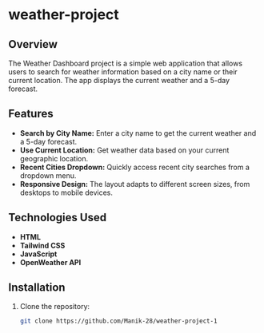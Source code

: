 # weather-project

## Overview
The Weather Dashboard project is a simple web application that allows users to search for weather information based on a city name or their current location. The app displays the current weather and a 5-day forecast.

## Features
- **Search by City Name:** Enter a city name to get the current weather and a 5-day forecast.
- **Use Current Location:** Get weather data based on your current geographic location.
- **Recent Cities Dropdown:** Quickly access recent city searches from a dropdown menu.
- **Responsive Design:** The layout adapts to different screen sizes, from desktops to mobile devices.

## Technologies Used
- **HTML**
- **Tailwind CSS**
- **JavaScript**
- **OpenWeather API**

## Installation
1. Clone the repository:
   ```bash
   git clone https://github.com/Manik-28/weather-project-1
